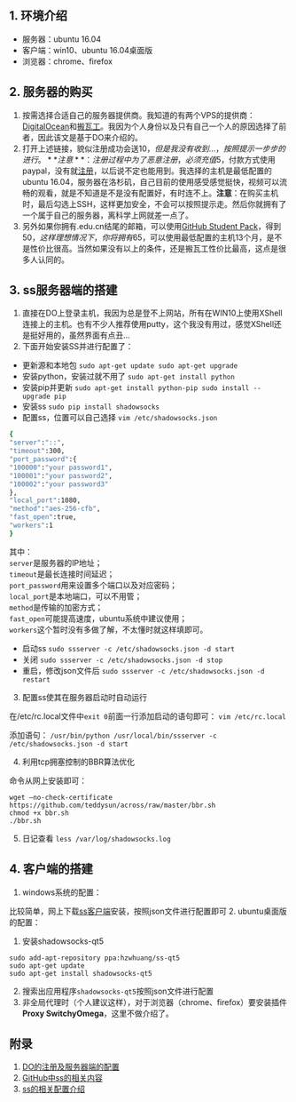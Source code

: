 ## 1. 环境介绍
* 服务器：ubuntu 16.04
* 客户端：win10、ubuntu 16.04桌面版
* 浏览器：chrome、firefox

## 2. 服务器的购买
1. 按需选择合适自己的服务器提供商。我知道的有两个VPS的提供商：[DigitalOcean](https://m.do.co/c/72fff3d56cd8)和[搬瓦工](http://banwagong.cn/)。我因为个人身份以及只有自己一个人的原因选择了前者，因此该文是基于DO来介绍的。<br/>
2. 打开上述链接，貌似注册成功会送$10，但是我没有收到...，按照提示一步步的进行。**注意**：注册过程中为了恶意注册，必须充值$5，付款方式使用paypal，没有就[注册](https://www.paypal.com/c2/webapps/mpp/consumer?locale.x=zh_C2)，以后说不定也能用到。我选择的主机是最低配置的ubuntu 16.04，服务器在洛杉矶，自己目前的使用感受感觉挺快，视频可以流畅的观看，就是不知道是不是没有配置好，有时连不上。**注意**：在购买主机时，最后勾选上SSH，这样更加安全，不会可以按照提示走。然后你就拥有了一个属于自己的服务器，离科学上网就差一点了。
3. 另外如果你拥有.edu.cn结尾的邮箱，可以使用[GitHub Student Pack](https://education.github.com/)，得到$50，这样理想情况下，你将拥有$65，可以使用最低配置的主机13个月，是不是性价比很高。当然如果没有以上的条件，还是搬瓦工性价比最高，这点是很多人认同的。

## 3. ss服务器端的搭建
1. 直接在DO上登录主机，我因为总是登不上网站，所有在WIN10上使用XShell连接上的主机。也有不少人推荐使用putty，这个我没有用过，感觉XShell还是挺好用的，虽然界面有点丑...
2. 下面开始安装SS并进行配置了：<br/>
* 更新源和本地包
`
sudo apt-get update
sudo apt-get upgrade
`
* 安装python，安装过就不用了
`
sudo apt-get install python
`
* 安装pip并更新
`
sudo apt-get install python-pip
sudo install --upgrade pip
`
* 安装ss
`
sudo pip install shadowsocks
`
* 配置ss，位置可以自己选择
`
vim /etc/shadowsocks.json
`
```bash
{
"server":"::",
"timeout":300,
"port_password":{
"100000":"your password1",
"100001":"your password2",
"100002":"your password3"
},
"local_port":1080,
"method":"aes-256-cfb",
"fast_open":true,
"workers":1
}
```
其中：<br/>
`server`是服务器的IP地址； <br/>
`timeout`是最长连接时间延迟； <br/>
`port_password`用来设置多个端口以及对应密码； <br/>
`local_port`是本地端口，可以不用管； <br/>
`method`是传输的加密方式； <br/>
`fast_open`可能提高速度，ubuntu系统中建议使用； <br/>
`workers`这个暂时没有多做了解，不太懂时就这样填即可。 <br/>
* 启动ss
`
sudo ssserver -c /etc/shadowsocks.json -d start
`
* 关闭
`
sudo ssserver -c /etc/shadowsocks.json -d stop
`
* 重启，修改json文件后
`
sudo ssserver -c /etc/shadowsocks.json -d restart
`
3. 配置ss使其在服务器启动时自动运行

在/etc/rc.local文件中`exit 0`前面一行添加启动的语句即可：
`
vim /etc/rc.local
`

添加语句：
`
/usr/bin/python /usr/local/bin/ssserver -c /etc/shadowsocks.json -d start
`

4. 利用tcp拥塞控制的BBR算法优化

命令从网上安装即可：
```
wget –no-check-certificate https://github.com/teddysun/across/raw/master/bbr.sh
chmod +x bbr.sh
./bbr.sh
```
5. 日记查看
`
less /var/log/shadowsocks.log
`

## 4. 客户端的搭建
1. windows系统的配置：

比较简单，网上下载[ss客户端](https://github.com/shadowsocks/shadowsocks-windows/releases)安装，按照json文件进行配置即可
2. ubuntu桌面版的配置：
1. 安装shadowsocks-qt5
```
sudo add-apt-repository ppa:hzwhuang/ss-qt5
sudo apt-get update
sudo apt-get install shadowsocks-qt5
```
2. 搜索出应用程序`shadowsocks-qt5`按照json文件进行配置
3. 非全局代理时（个人建议这样），对于浏览器（chrome、firefox）要安装插件**Proxy SwitchyOmega**，这里不做介绍了。

## 附录
1. [DO的注册及服务器端的配置](http://www.jianshu.com/p/e186273b631f)
2. [GitHub中ss的相关内容](https://github.com/shadowsocks)
3. [ss的相关配置介绍](https://wiki.archlinux.org/index.php/Shadowsocks_(%E7%AE%80%E4%BD%93%E4%B8%AD%E6%96%87))
